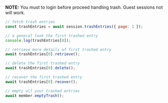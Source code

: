 **NOTE:** You must to login before proceed handling trash. Guest sessions not will work.

```javascript
// fetch trash entries
const trashEntries = await session.trashEntries({ page: 1 });

// a general look the first trashed entry
console.log(trashEntries[0]);

// retrieve more details of first trashed entry
await trashEntries[0].retrieve();

// delete the first trashed entry
await trashEntries[0].delete();

// recover the first trashed entry
await trashEntries[0].recover();

// empty all your trashed entries
await member.emptyTrash();
```
